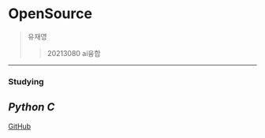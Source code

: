# OpenSource
>유재영
>>20213080 ai융합
___
### Studying
*Python*
*C*
---

[GitHub](https://github.com/Jy7733/)

